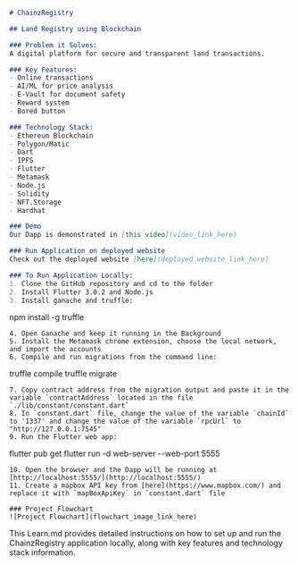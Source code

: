 ```markdown
# ChainzRegistry 

## Land Registry using Blockchain

### Problem it Solves:
A digital platform for secure and transparent land transactions.

### Key Features:
- Online transactions
- AI/ML for price analysis
- E-Vault for document safety
- Reward system
- Bored button

### Technology Stack:
- Ethereum Blockchain
- Polygon/Matic
- Dart
- IPFS
- Flutter
- Metamask
- Node.js
- Solidity
- NFT.Storage
- Hardhat

### Demo
Our Dapp is demonstrated in [this video](video_link_here)

### Run Application on deployed website
Check out the deployed website [here](deployed_website_link_here)

### To Run Application Locally:
1. Clone the GitHub repository and cd to the folder
2. Install Flutter 3.0.2 and Node.js
3. Install ganache and truffle:
   ```
   npm install -g truffle
   ```
4. Open Ganache and keep it running in the Background
5. Install the Metamask chrome extension, choose the local network, and import the accounts
6. Compile and run migrations from the command line:
   ```
   truffle compile
   truffle migrate
   ```
7. Copy contract address from the migration output and paste it in the variable `contractAddress` located in the file `./lib/constant/constant.dart`
8. In `constant.dart` file, change the value of the variable `chainId` to '1337' and change the value of the variable `rpcUrl` to "http://127.0.0.1:7545"
9. Run the Flutter web app:
   ```
   flutter pub get
   flutter run -d web-server --web-port 5555
   ```
10. Open the browser and the Dapp will be running at [http://localhost:5555/](http://localhost:5555/)
11. Create a mapbox API key from [here](https://www.mapbox.com/) and replace it with `mapBoxApiKey` in `constant.dart` file

### Project Flowchart
![Project Flowchart](flowchart_image_link_here)
```

This Learn.md provides detailed instructions on how to set up and run the ChainzRegistry application locally, along with key features and technology stack information.